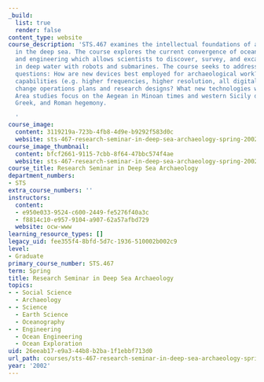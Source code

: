 ```yaml
---
_build:
  list: true
  render: false
content_type: website
course_description: 'STS.467 examines the intellectual foundations of archaeology
  in the deep sea. The course explores the current convergence of oceanography, archaeology,
  and engineering which allows scientists to discover, survey, and excavate shipwrecks
  in deep water with robots and submarines. The course seeks to address the following
  questions: How are new devices best employed for archaeological work? How do new
  capabilities (e.g. higher frequencies, higher resolution, all digital data output)
  change operations plans and research designs? What new technologies will be required?
  Area studies focus on the Aegean in Minoan times and western Sicily during Phoenician,
  Greek, and Roman hegemony.

  '
course_image:
  content: 3119219a-723b-4fb8-4d9e-b9292f583d0c
  website: sts-467-research-seminar-in-deep-sea-archaeology-spring-2002
course_image_thumbnail:
  content: bfcf2661-9115-7cbb-8f64-47bbc574f4ae
  website: sts-467-research-seminar-in-deep-sea-archaeology-spring-2002
course_title: Research Seminar in Deep Sea Archaeology
department_numbers:
- STS
extra_course_numbers: ''
instructors:
  content:
  - e950e033-9524-c600-2449-fe5276f40a3c
  - f8814c10-e957-9104-a907-62a57afbd729
  website: ocw-www
learning_resource_types: []
legacy_uid: fee355f4-8bfd-5d7c-1936-510002b002c9
level:
- Graduate
primary_course_number: STS.467
term: Spring
title: Research Seminar in Deep Sea Archaeology
topics:
- - Social Science
  - Archaeology
- - Science
  - Earth Science
  - Oceanography
- - Engineering
  - Ocean Engineering
  - Ocean Exploration
uid: 26eeab17-e9a3-44b8-b2ba-1f1ebbf713d0
url_path: courses/sts-467-research-seminar-in-deep-sea-archaeology-spring-2002
year: '2002'
---
```

